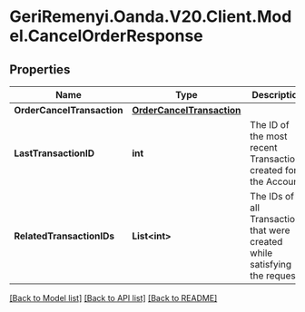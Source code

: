 # GeriRemenyi.Oanda.V20.Client.Model.CancelOrderResponse
## Properties

Name | Type | Description | Notes
------------ | ------------- | ------------- | -------------
**OrderCancelTransaction** | [**OrderCancelTransaction**](OrderCancelTransaction.md) |  | [optional] 
**LastTransactionID** | **int** | The ID of the most recent Transaction created for the Account | [optional] 
**RelatedTransactionIDs** | **List&lt;int&gt;** | The IDs of all Transactions that were created while satisfying the request. | [optional] 

[[Back to Model list]](../README.md#documentation-for-models) [[Back to API list]](../README.md#documentation-for-api-endpoints) [[Back to README]](../README.md)

